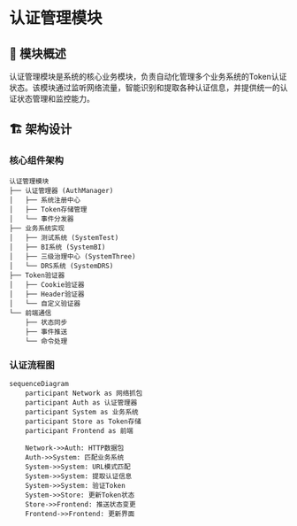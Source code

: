 # 认证管理模块

## 📖 模块概述

认证管理模块是系统的核心业务模块，负责自动化管理多个业务系统的Token认证状态。该模块通过监听网络流量，智能识别和提取各种认证信息，并提供统一的认证状态管理和监控能力。

## 🏗️ 架构设计

### 核心组件架构
```
认证管理模块
├── 认证管理器 (AuthManager)
│   ├── 系统注册中心
│   ├── Token存储管理
│   └── 事件分发器
├── 业务系统实现
│   ├── 测试系统 (SystemTest)
│   ├── BI系统 (SystemBI)
│   ├── 三级治理中心 (SystemThree)
│   └── DRS系统 (SystemDRS)
├── Token验证器
│   ├── Cookie验证器
│   ├── Header验证器
│   └── 自定义验证器
└── 前端通信
    ├── 状态同步
    ├── 事件推送
    └── 命令处理
```

### 认证流程图
```mermaid
sequenceDiagram
    participant Network as 网络抓包
    participant Auth as 认证管理器
    participant System as 业务系统
    participant Store as Token存储
    participant Frontend as 前端
    
    Network->>Auth: HTTP数据包
    Auth->>System: 匹配业务系统
    System->>System: URL模式匹配
    System->>System: 提取认证信息
    System->>System: 验证Token
    System->>Store: 更新Token状态
    Store->>Frontend: 推送状态变更
    Frontend->>Frontend: 更新界面
```
